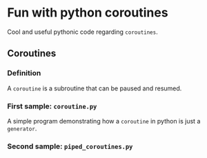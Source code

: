 # Fun with python coroutines

Cool and useful pythonic code regarding `coroutines`.

## Coroutines

### Definition

A `coroutine` is a subroutine that can be paused and resumed.

### First sample: `coroutine.py`

A simple program demonstrating how a `coroutine` in python is just a
`generator`.

### Second sample: `piped_coroutines.py`
